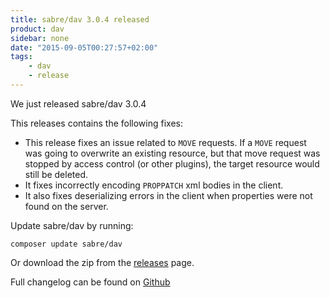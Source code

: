 ```yaml
---
title: sabre/dav 3.0.4 released
product: dav
sidebar: none
date: "2015-09-05T00:27:57+02:00"
tags:
    - dav
    - release
---
```


We just released sabre/dav 3.0.4 

This releases contains the following fixes:

* This release fixes an issue related to `MOVE` requests. If a `MOVE` request
  was going to overwrite an existing resource, but that move request was stopped
  by access control (or other plugins), the target resource would still be
  deleted.
* It fixes incorrectly encoding `PROPPATCH` xml bodies in the client.
* It also fixes deserializing errors in the client when properties were not
  found on the server.

Update sabre/dav by running:

    composer update sabre/dav

Or download the zip from the [releases][2] page.

Full changelog can be found on [Github][1]

[1]: https://github.com/sabre-io/dav/blob/3.0.4/CHANGELOG.md
[2]: https://github.com/sabre-io/dav/releases
